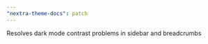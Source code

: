 ```yaml
---
"nextra-theme-docs": patch
---
```


Resolves dark mode contrast problems in sidebar and breadcrumbs
